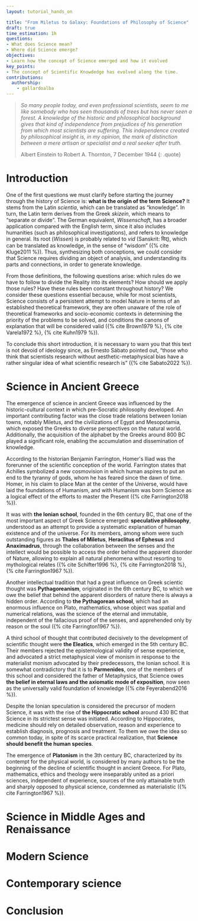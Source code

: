 ```yaml
---
layout: tutorial_hands_on

title: "From Miletus to Galaxy: Foundations of Philosophy of Science"
draft: true
time_estimation: 1h
questions:
- What does Science mean?
- Where did Science emerge?
objectives:
- Learn how the concept of Science emerged and how it evolved
key_points:
- The concept of Scientific Knowdedge has evolved along the time.
contributions:
  authorship:
    - gallardoalba
---
```


> *So many people today, and even professional scientists, seem to me like somebody who has seen thousands of trees but has never seen a forest. A knowledge of the historic and philosophical background gives that kind of independence from prejudices of his generation from which most scientists are suffering. This independence created by philosophical insight is, in my opinion, the mark of distinction between a mere artisan or specialist and a real seeker after truth.*
>
> Albert Einstein to Robert A. Thornton, 7 December 1944
{: .quote}


# Introduction

One of the first questions we must clarify before starting the journey through the history of Science is: **what is the origin of the term Science?** It stems from the Latin *scientia*, which can be translated as “knowledge”. In turn, the Latin term derives from the Greek *skizein*, which means to “separate or divide”. The German equivalent, *Wissenschaft*, has a broader application compared with the English term, since it also includes humanities (such as philosophical investigations), and refers to knowledge in general. Its root (*Wissen*) is probably related to *vid* (Sanskrit: विद्), which can be translated as knowledge, in the sense of “wisdom”  ({% cite Kluge2011 %}). Thus, synthesizing both conceptions, we could consider that Science requires dividing an object of analysis, and understanding its parts and connections, in order to generate knowledge. 

From those definitions, the following questions arise: which rules do we have to follow to divide the Reality into its elements? How should we apply those rules? Have these rules been constant throughout history? We consider these questions essential because, while for most scientists, Science consists of a persistent attempt to model Nature in terms of an established theoretical framework, they are often unaware of the role of theoretical frameworks and socio-economic contexts in determining the priority of the problems to be solved, and conditions the canons of explanation that will be considered valid ({% cite Brown1979 %}, {% cite Varela1972 %}, {% cite Kuhn1979 %}).  

To conclude this short introduction, it is necessary to warn you that this text is not devoid of ideology since, as Ernesto Sábato pointed out, “those who think that scientists research without aesthetic-metaphysical bias have a rather singular idea of what scientific research is” ({% cite Sabato2022 %}).

# Science in Ancient Greece

The emergence of science in ancient Greece was influenced by the historic-cultural context in which pre-Socratic philosophy developed. An important contributing factor was the close trade relations between Ionian towns, notably Miletus, and the civilizations of Egypt and Mesopotamia, which exposed the Greeks to diverse perspectives on the natural world. Additionally, the acquisition of the alphabet by the Greeks around 800 BC played a significant role, enabling the accumulation and dissemination of knowledge.

According to the historian Benjamin Farrington, Homer's Iliad was the forerunner of the scientific conception of the world. Farrington states that Achilles symbolized a new cosmovision in which human aspires to put an end to the tyranny of gods, whom he has feared since the dawn of time. Homer, in his claim to place Man at the center of the Universe, would have laid the foundations of Humanism, and with Humanism was born Science as a logical effect of the efforts to master the Present ({% cite Farrington2018 %}).

It was with **the Ionian school**, founded in the 6th century BC, that one of the most important aspect of Greek Science emerged: **speculative philosophy**, understood as an attempt to provide a systematic explanation of human existence and of the universe. For its members, among whom were such outstanding figures as **Thales of Miletus**, **Heraclitus of Ephesus** and **Anaximadrus**, through the collaboration between the senses and the intellect would be possible to access the order behind the apparent disorder of Nature, allowing to explain all natural phenomena without resorting to mythological relates ({% cite Schifter1996 %}, {% cite Farrington2018 %}, {% cite Farrington1967 %}). 

Another intellectual tradition that had a great influence on Greek scientic thought was **Pythagoreanism**, originated in the 6th century BC, to which we owe the belief that behind the apparent disorders of nature there is always a hidden order. According to **the Pythagorean school**, which had an enormous influence on Plato, mathematics, whose object was spatial and numerical relations, was the science of the eternal and immutable, independent of the fallacious proof of the senses, and apprehended only by reason or the soul ({% cite Farrington1967 %}). 

A third school of thought that contributed decisively to the development of scientific thought were **the Eleatics**, which emerged in the 5th century BC. Their members rejected the epistemological validity of sense experience, and advocated a strict metaphysical view of monism in response to the materialist monism advocated by their predecessors, the Ionian school. It is somewhat contradictory that it is to **Parmenides**, one of the members of this school and considered the father of Metaphysics, that Science owes **the belief in eternal laws and the axiomatic mode of exposition**, now seen as the universally valid foundation of knowledge ({% cite Feyerabend2016 %}).

Despite the Ionian speculation is considered the precursor of modern Science, it was with the rise of **the Hippocratic school** around 430 BC that Science in its strictest sense was initiated. According to Hippocrates, medicine should rely on detailed observation, reason and experience to establish diagnosis, prognosis and treatment. To them we owe the idea so common today, in spite of its scarce practical realization, that **Science should benefit the human species**. 

The emergence of **Platonism** in the 3th century BC, characterized by its contempt for the physical world, is considered by many authors to be the beginning of the decline of scientific thought in ancient Greece. For Plato, mathematics, ethics and theology were inseparably united as a priori sciences, independent of experience, sources of the only attainable truth and sharply opposed to physical science, condemned as materialistic ({% cite Farrington1967 %}).

# Science in Middle Ages and Renaissance

# Modern Science

# Contemporary science

# Conclusion
